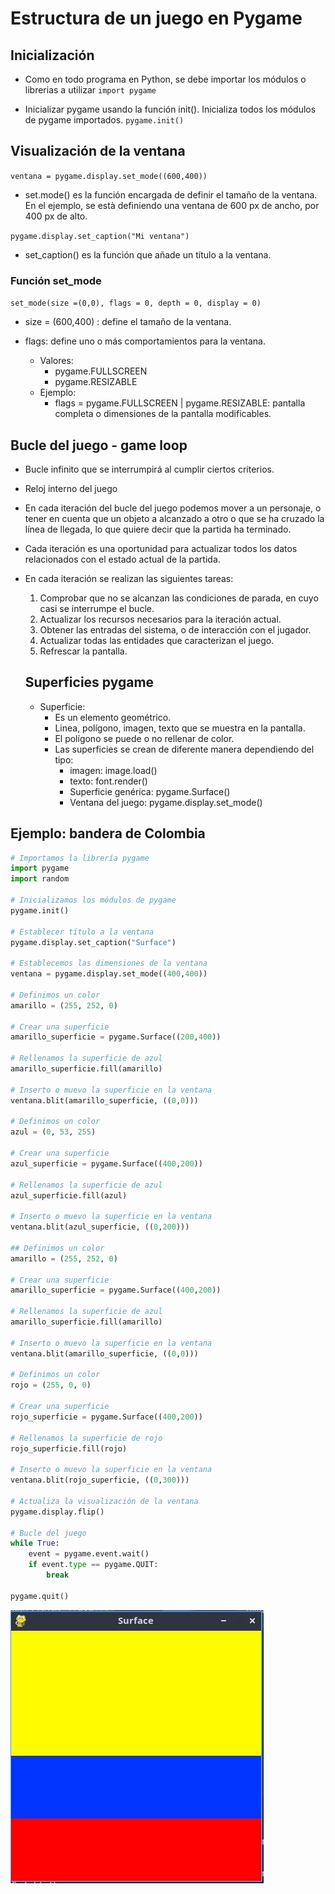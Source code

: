 # Estructura de un juego en  Pygame

## Inicialización

- Como en todo programa en Python, se debe importar los módulos o librerias a utilizar
```import pygame```

- Inicializar pygame usando la función init(). Inicializa todos los módulos de pygame importados.
```pygame.init()```

## Visualización de la ventana

```ventana = pygame.display.set_mode((600,400))```

- set.mode() es la función encargada de definir el tamaño de la ventana. En el ejemplo, se està definiendo una ventana de 600 px de ancho, por 400 px de alto.

`pygame.display.set_caption("Mi ventana")`

- set_caption() es la función que añade un título a la ventana.

### Función set_mode

`set_mode(size =(0,0), flags = 0, depth = 0, display = 0)`

- size = (600,400) : define el tamaño de la ventana.

- flags: define uno o más comportamientos para la ventana.
    - Valores:
        - pygame.FULLSCREEN
        - pygame.RESIZABLE
    - Ejemplo:
        - flags = pygame.FULLSCREEN | pygame.RESIZABLE: pantalla completa o dimensiones de la pantalla modificables.

## Bucle del juego - game loop

- Bucle infinito que se interrumpirá al cumplir ciertos criterios.
- Reloj interno del juego
- En cada iteración del bucle del juego podemos mover a un personaje, o tener en cuenta que un objeto a alcanzado a otro o que se ha cruzado la línea de llegada, lo que quiere decir que la partida ha terminado.
- Cada iteración es una oportunidad para actualizar todos los datos relacionados con el estado actual de la partida.
- En cada iteración se realizan las siguientes tareas: 
    1. Comprobar que no se alcanzan las condiciones de parada, en cuyo casi se interrumpe el  bucle.
    2. Actualizar los recursos necesarios para la iteración actual.
    3. Obtener las entradas del sistema, o de interacción con el jugador.
    4. Actualizar todas las entidades que caracterizan el juego.
    5. Refrescar la pantalla.

    ## Superficies pygame
    - Superficie: 
      - Es un elemento geométrico.
      - Linea, polígono, imagen, texto que se muestra en la pantalla.
      - El polígono se puede o no rellenar de color.
      - Las superficies se crean de diferente manera dependiendo del tipo:
           - imagen: image.load()
           - texto: font.render()
           - Superficie genérica: pygame.Surface()
           - Ventana del juego: pygame.display.set_mode()

## Ejemplo: bandera de Colombia
```Python
# Importamos la librería pygame
import pygame
import random

# Inicializamos los módulos de pygame
pygame.init()

# Establecer título a la ventana
pygame.display.set_caption("Surface")

# Establecemos las dimensiones de la ventana
ventana = pygame.display.set_mode((400,400))

# Definimos un color
amarillo = (255, 252, 0)

# Crear una superficie 
amarillo_superficie = pygame.Surface((200,400))

# Rellenamos la superficie de azul
amarillo_superficie.fill(amarillo)

# Inserto o muevo la superficie en la ventana
ventana.blit(amarillo_superficie, ((0,0)))

# Definimos un color
azul = (0, 53, 255)

# Crear una superficie 
azul_superficie = pygame.Surface((400,200))

# Rellenamos la superficie de azul
azul_superficie.fill(azul)

# Inserto o muevo la superficie en la ventana
ventana.blit(azul_superficie, ((0,200)))

## Definimos un color
amarillo = (255, 252, 0)

# Crear una superficie 
amarillo_superficie = pygame.Surface((400,200))

# Rellenamos la superficie de azul
amarillo_superficie.fill(amarillo)

# Inserto o muevo la superficie en la ventana
ventana.blit(amarillo_superficie, ((0,0)))

# Definimos un color
rojo = (255, 0, 0)

# Crear una superficie 
rojo_superficie = pygame.Surface((400,200))

# Rellenamos la superficie de rojo
rojo_superficie.fill(rojo)

# Inserto o muevo la superficie en la ventana
ventana.blit(rojo_superficie, ((0,300)))

# Actualiza la visualización de la ventana
pygame.display.flip()

# Bucle del juego
while True:
    event = pygame.event.wait()
    if event.type == pygame.QUIT:
        break

pygame.quit()
```
![bandera](bandera.jpg "Ejemplo")